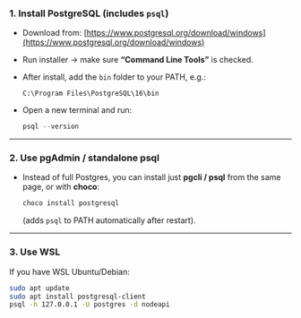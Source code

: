 ### 1. Install PostgreSQL (includes `psql`)

* Download from: [https://www.postgresql.org/download/windows](https://www.postgresql.org/download/windows)
* Run installer → make sure **“Command Line Tools”** is checked.
* After install, add the `bin` folder to your PATH, e.g.:

  ```
  C:\Program Files\PostgreSQL\16\bin
  ```
* Open a new terminal and run:

  ```powershell
  psql --version
  ```

---

### 2. Use **pgAdmin / standalone psql**

* Instead of full Postgres, you can install just **pgcli / psql** from the same page, or with **choco**:

  ```powershell
  choco install postgresql
  ```

  (adds `psql` to PATH automatically after restart).

---

### 3. Use **WSL**

If you have WSL Ubuntu/Debian:

```bash
sudo apt update
sudo apt install postgresql-client
psql -h 127.0.0.1 -U postgres -d nodeapi
```

